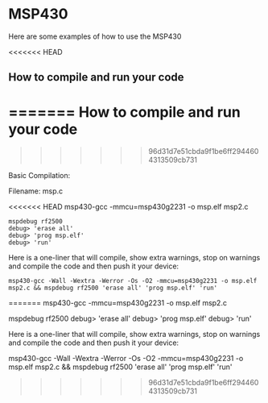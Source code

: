 MSP430
======

Here are some examples of how to use the MSP430


<<<<<<< HEAD
## How to compile and run your code
=======
How to compile and run your code
=====
>>>>>>> 96d31d7e51cbda9f1be6ff2944604313509cb731

Basic Compilation:

Filename: msp.c

<<<<<<< HEAD
    msp430-gcc -mmcu=msp430g2231 -o msp.elf msp2.c

    mspdebug rf2500 
    debug> 'erase all' 
    debug> 'prog msp.elf' 
    debug> 'run'

Here is a one-liner that will compile, show extra warnings, stop on warnings and compile the code and then push it your device:

    msp430-gcc -Wall -Wextra -Werror -Os -O2 -mmcu=msp430g2231 -o msp.elf msp2.c && mspdebug rf2500 'erase all' 'prog msp.elf' 'run'
=======
msp430-gcc -mmcu=msp430g2231 -o msp.elf msp2.c

mspdebug rf2500 
debug> 'erase all' 
debug> 'prog msp.elf' 
debug> 'run'

Here is a one-liner that will compile, show extra warnings, stop on warnings and compile the code and then push it your device:

msp430-gcc -Wall -Wextra -Werror -Os -O2 -mmcu=msp430g2231 -o msp.elf msp2.c && mspdebug rf2500 'erase all' 'prog msp.elf' 'run'
>>>>>>> 96d31d7e51cbda9f1be6ff2944604313509cb731

